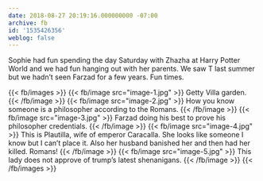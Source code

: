 ```yaml
---
date: 2018-08-27 20:19:16.000000000 -07:00
archive: fb
id: '1535426356'
weblog: false
---
```


Sophie had fun spending the day Saturday with Zhazha at Harry Potter World and we had fun hanging out with her parents. We saw T last summer but we hadn’t seen Farzad for a few years. Fun times.

{{< fb/images >}}
{{< fb/image src="image-1.jpg" >}}
Getty Villa garden.
{{< /fb/image >}}
{{< fb/image src="image-2.jpg" >}}
How you know someone is a philosopher according to the Romans.
{{< /fb/image >}}
{{< fb/image src="image-3.jpg" >}}
Farzad doing his best to prove his philosopher credentials.
{{< /fb/image >}}
{{< fb/image src="image-4.jpg" >}}
This is Plautilla, wife of emperor Caracalla. She looks like someone I know but I can’t place it. Also her husband banished her and then had her killed. Romans!
{{< /fb/image >}}
{{< fb/image src="image-5.jpg" >}}
This lady does not approve of trump’s latest shenanigans.
{{< /fb/image >}}
{{< /fb/images >}}
